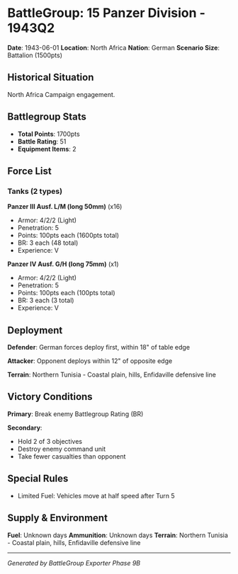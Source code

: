 # BattleGroup: 15 Panzer Division - 1943Q2

**Date**: 1943-06-01
**Location**: North Africa
**Nation**: German
**Scenario Size**: Battalion (1500pts)

## Historical Situation

North Africa Campaign engagement.

## Battlegroup Stats

- **Total Points**: 1700pts
- **Battle Rating**: 51
- **Equipment Items**: 2

## Force List

### Tanks (2 types)

**Panzer III Ausf. L/M (long 50mm)** (x16)
- Armor: 4/2/2 (Light)
- Penetration: 5
- Points: 100pts each (1600pts total)
- BR: 3 each (48 total)
- Experience: V

**Panzer IV Ausf. G/H (long 75mm)** (x1)
- Armor: 4/2/2 (Light)
- Penetration: 5
- Points: 100pts each (100pts total)
- BR: 3 each (3 total)
- Experience: V


## Deployment

**Defender**: German forces deploy first, within 18" of table edge

**Attacker**: Opponent deploys within 12" of opposite edge

**Terrain**: Northern Tunisia - Coastal plain, hills, Enfidaville defensive line

## Victory Conditions

**Primary**: Break enemy Battlegroup Rating (BR)

**Secondary**:
- Hold 2 of 3 objectives
- Destroy enemy command unit
- Take fewer casualties than opponent

## Special Rules

- Limited Fuel: Vehicles move at half speed after Turn 5

## Supply & Environment

**Fuel**: Unknown days
**Ammunition**: Unknown days
**Terrain**: Northern Tunisia - Coastal plain, hills, Enfidaville defensive line

---

*Generated by BattleGroup Exporter Phase 9B*
